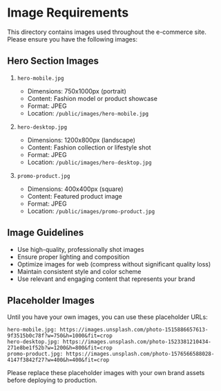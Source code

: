 # Image Requirements

This directory contains images used throughout the e-commerce site. Please ensure you have the following images:

## Hero Section Images

1. `hero-mobile.jpg`
   - Dimensions: 750x1000px (portrait)
   - Content: Fashion model or product showcase
   - Format: JPEG
   - Location: `/public/images/hero-mobile.jpg`

2. `hero-desktop.jpg`
   - Dimensions: 1200x800px (landscape)
   - Content: Fashion collection or lifestyle shot
   - Format: JPEG
   - Location: `/public/images/hero-desktop.jpg`

3. `promo-product.jpg`
   - Dimensions: 400x400px (square)
   - Content: Featured product image
   - Format: JPEG
   - Location: `/public/images/promo-product.jpg`

## Image Guidelines

- Use high-quality, professionally shot images
- Ensure proper lighting and composition
- Optimize images for web (compress without significant quality loss)
- Maintain consistent style and color scheme
- Use relevant and engaging content that represents your brand

## Placeholder Images

Until you have your own images, you can use these placeholder URLs:

```text
hero-mobile.jpg: https://images.unsplash.com/photo-1515886657613-9f3515b0c78f?w=750&h=1000&fit=crop
hero-desktop.jpg: https://images.unsplash.com/photo-1523381210434-271e8be1f52b?w=1200&h=800&fit=crop
promo-product.jpg: https://images.unsplash.com/photo-1576566588028-4147f3842f27?w=400&h=400&fit=crop
```

Please replace these placeholder images with your own brand assets before deploying to production. 